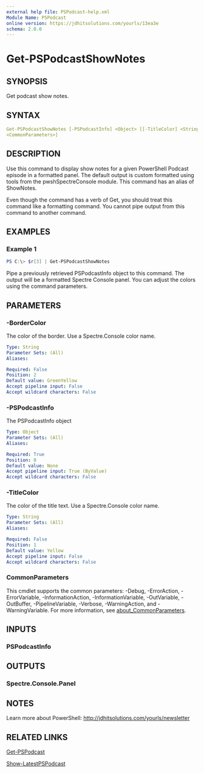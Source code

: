 ```yaml
---
external help file: PSPodcast-help.xml
Module Name: PSPodcast
online version: https://jdhitsolutions.com/yourls/13ea3e
schema: 2.0.0
---
```


# Get-PSPodcastShowNotes

## SYNOPSIS

Get podcast show notes.

## SYNTAX

```yaml
Get-PSPodcastShowNotes [-PSPodcastInfo] <Object> [[-TitleColor] <String>] [[-BorderColor] <String>]
<CommonParameters>]
```

## DESCRIPTION

Use this command to display show notes for a given PowerShell Podcast episode in a formatted panel. The default output is custom formatted using tools from the pwshSpectreConsole module. This command has an alias of ShowNotes.

Even though the command has a verb of Get, you should treat this command like a formatting command. You cannot pipe output from this command to another command.

## EXAMPLES

### Example 1

```powershell
PS C:\> $r[3] | Get-PSPodcastShowNotes
```

Pipe a previously retrieved PSPodcastInfo object to this command. The output will be a formatted Spectre Console panel. You can adjust the colors using the command parameters.

## PARAMETERS

### -BorderColor

The color of the border. Use a Spectre.Console color name.

```yaml
Type: String
Parameter Sets: (All)
Aliases:

Required: False
Position: 2
Default value: GreenYellow
Accept pipeline input: False
Accept wildcard characters: False
```

### -PSPodcastInfo

The PSPodcastInfo object

```yaml
Type: Object
Parameter Sets: (All)
Aliases:

Required: True
Position: 0
Default value: None
Accept pipeline input: True (ByValue)
Accept wildcard characters: False
```

### -TitleColor

The color of the title text. Use a Spectre.Console color name.

```yaml
Type: String
Parameter Sets: (All)
Aliases:

Required: False
Position: 1
Default value: Yellow
Accept pipeline input: False
Accept wildcard characters: False
```

### CommonParameters

This cmdlet supports the common parameters: -Debug, -ErrorAction, -ErrorVariable, -InformationAction, -InformationVariable, -OutVariable, -OutBuffer, -PipelineVariable, -Verbose, -WarningAction, and -WarningVariable. For more information, see [about_CommonParameters](http://go.microsoft.com/fwlink/?LinkID=113216).

## INPUTS

### PSPodcastInfo

## OUTPUTS

### Spectre.Console.Panel

## NOTES

Learn more about PowerShell: http://jdhitsolutions.com/yourls/newsletter

## RELATED LINKS

[Get-PSPodcast](Get-PSPodcast.md)

[Show-LatestPSPodcast](Show-LatestPSPodcast.md)
